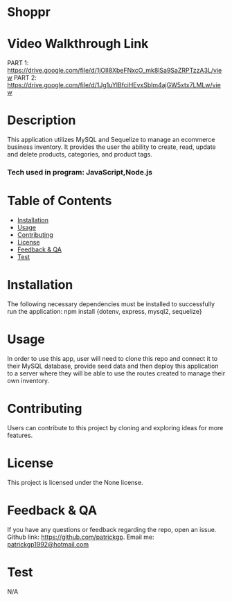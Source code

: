 # Shoppr

##  

# Video Walkthrough Link
PART 1: https://drive.google.com/file/d/1jOII8XbeFNxcO_mk8lSa9SaZRPTzzA3L/view
PART 2: https://drive.google.com/file/d/1Jg1uYlBfciHEvxSblm4ajGW5xtx7LMLw/view

# Description
This application utilizes MySQL and Sequelize to manage an ecommerce business inventory. It provides the user the ability to create, read, update and delete products, categories, and product tags.
### Tech used in program: JavaScript,Node.js

# Table of Contents
* [Installation](#installation)
* [Usage](#usage)
* [Contributing](#contributing)
* [License](#license)
* [Feedback & QA](#questions)
* [Test](#test)

# Installation
The following necessary dependencies must be installed to successfully run the application: npm install {dotenv, express, mysql2, sequelize}
# Usage
In order to use this app, user will need to clone this repo and connect it to their MySQL database, provide seed data and then deploy this application to a server where they will be able to use the routes created to manage their own inventory.

# Contributing
Users can contribute to this project by cloning and exploring ideas for more features.

# License
This project is licensed under the None license.
##  
### 

# Feedback & QA
If you have any questions or feedback regarding the repo, open an issue.
Github link: https://github.com/patrickgp.
Email me: patrickgp1992@hotmail.com

# Test
N/A

